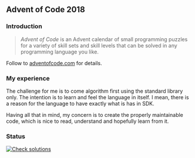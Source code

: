 ## Advent of Code 2018

### Introduction

> _Advent of Code_ is an Advent calendar of small programming puzzles for a variety of skill sets and skill levels that
> can be solved in any programming language you like.

Follow to [adventofcode.com](https://adventofcode.com/) for details.

### My experience

The challenge for me is to come algorithm first using the standard library only. The intention is to learn and feel the
language in itself. I mean, there is a reason for the language to have exactly what is has in SDK.

Having all that in mind, my concern is to create the properly maintainable code, which is nice to read, understand and
hopefully learn from it.

### Status

[![Check solutions](https://github.com/shpikat/advent-of-code-2018/actions/workflows/check-solutions.yml/badge.svg)](https://github.com/shpikat/advent-of-code-2018/actions/workflows/check-solutions.yml)
